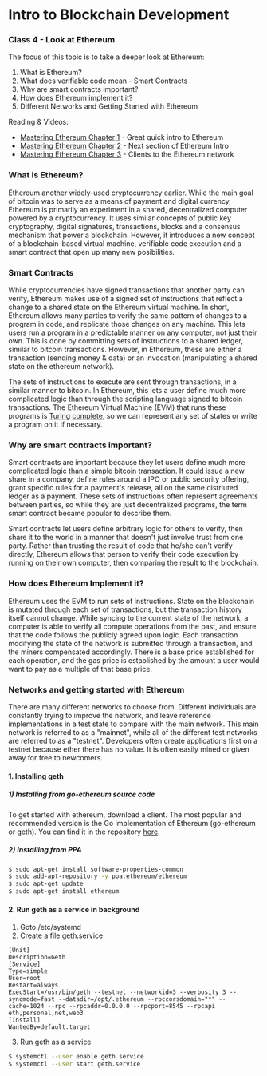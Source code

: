 # Intro to Blockchain Development

### Class 4 - Look at Ethereum

The focus of this topic is to take a deeper look at Ethereum:

1. What is Ethereum?
2. What does verifiable code mean - Smart Contracts
3. Why are smart contracts important?
4. How does Ethereum implement it?
5. Different Networks and Getting Started with Ethereum

Reading & Videos:

- [Mastering Ethereum Chapter 1](https://github.com/ethereumbook/ethereumbook/blob/develop/01what-is.asciidoc) - Great quick intro to Ethereum
- [Mastering Ethereum Chapter 2](https://github.com/ethereumbook/ethereumbook/blob/develop/02intro.asciidoc) - Next section of Ethereum Intro
- [Mastering Ethereum Chapter 3](https://github.com/ethereumbook/ethereumbook/blob/develop/03clients.asciidoc) - Clients to the Ethereum network

### What is Ethereum?

Ethereum another widely-used cryptocurrency earlier. While the main goal of bitcoin was to serve as a means of payment and digital currency, Ethereum is primarily an experiment in a shared, decentralized computer powered by a cryptocurrency. It uses similar concepts of public key cryptography, digital signatures, transactions, blocks and a consensus mechanism that power a blockchain. However, it introduces a new concept of a blockchain-based virtual machine, verifiable code execution and a smart contract that open up many new posibilities.

### Smart Contracts

While cryptocurrencies have signed transactions that another party can verify, Ethereum makes use of a signed set of instructions that reflect a change to a shared state on the Ethereum virtual machine. In short, Ethereum allows many parties to verify the same pattern of changes to a program in code, and replicate those changes on any machine. This lets users run a program in a predictable manner on any computer, not just their own. This is done by committing sets of instructions to a shared ledger, similar to bitcoin transactions. However, in Ethereum, these are either a transaction (sending money & data) or an invocation (manipulating a shared state on the ethereum network).

The sets of instructions to execute are sent through transactions, in a similar manner to bitcoin. In Ethereum, this lets a user define much more complicated logic than through the scripting language signed to bitcoin transactions. The Ethereum Virtual Machine (EVM) that runs these programs is [Turing](https://www.cs.virginia.edu/~robins/Turing_Paper_1936.pdf) [complete](https://en.wikipedia.org/wiki/Turing_completeness), so we can represent any set of states or write a program on it if necessary.

### Why are smart contracts important?

Smart contracts are important because they let users define much more complicated logic than a simple bitcoin transaction. It could issue a new share in a company, define rules around a IPO or public security offering, grant specific rules for a payment's release, all on the same distriuted ledger as a payment. These sets of instructions often represent agreements between parties, so while they are just decentralized programs, the term smart contract became popular to describe them.

Smart contracts let users define arbitrary logic for others to verify, then share it to the world in a manner that doesn't just involve trust from one party. Rather than trusting the result of code that he/she can't verify directly, Ethereum allows that person to verify their code execution by running on their own computer, then comparing the result to the blockchain.

### How does Ethereum Implement it?

Ethereum uses the EVM to run sets of instructions. State on the blockchain is mutated through each set of transactions, but the transaction history itself cannot change. While syncing to the current state of the network, a computer is able to verify all compute operations from the past, and ensure that the code follows the publicly agreed upon logic. Each transaction modifying the state of the network is submitted through a transaction, and the miners compensated accordingly. There is a base price established for each operation, and the gas price is established by the amount a user would want to pay as a multiple of that base price.


### Networks and getting started with Ethereum

There are many different networks to choose from. Different individuals are constantly trying to improve the network, and leave reference implementations in a test state to compare with the main network. This main network is referred to as a "mainnet", while all of the different test networks are referred to as a "testnet". Developers often create applications first on a testnet because ether there has no value. It is often easily mined or given away for free to newcomers.

#### 1. Installing geth

##### 1) Installing from go-ethereum source code

To get started with ethereum, download a client. The most popular and recommended version is the Go implementation of Ethereum (go-ethereum or geth). You can find it in the repository [here](https://github.com/ethereum/go-ethereum).

##### 2) Installing from PPA

```bash
$ sudo apt-get install software-properties-common
$ sudo add-apt-repository -y ppa:ethereum/ethereum
$ sudo apt-get update
$ sudo apt-get install ethereum

```
#### 2. Run geth as a service in background

1. Goto   /etc/systemd 
2. Create a file geth.service
```
[Unit]
Description=Geth
[Service]
Type=simple
User=root
Restart=always
ExecStart=/usr/bin/geth --testnet --networkid=3 --verbosity 3 --syncmode=fast --datadir=/opt/.ethereum --rpccorsdomain="*" --cache=1024 --rpc --rpcaddr=0.0.0.0 --rpcport=8545 --rpcapi eth,personal,net,web3
[Install]
WantedBy=default.target
```
3. Run geth as a service
```bash
$ systemctl --user enable geth.service
$ systemctl --user start geth.service
```
